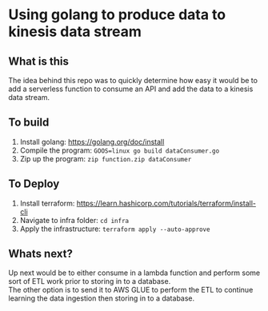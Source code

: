 # Using golang to produce data to kinesis data stream

## What is this
The idea behind this repo was to quickly determine how easy it would be to add a serverless function
to consume an API and add the data to a kinesis data stream.

## To build
1. Install golang: https://golang.org/doc/install
2. Compile the program: `GOOS=linux go build dataConsumer.go`
3. Zip up the program: `zip function.zip dataConsumer`

## To Deploy
1. Install terraform: https://learn.hashicorp.com/tutorials/terraform/install-cli
2. Navigate to infra folder: `cd infra`
3. Apply the infrastructure: `terraform apply --auto-approve`

## Whats next?
Up next would be to either consume in a lambda function and perform some sort of ETL work
prior to storing in to a database.  
The other option is to send it to AWS GLUE to perform the ETL to continue learning the data
ingestion then storing in to a database.